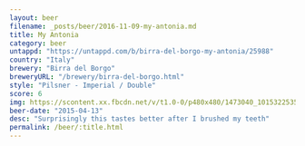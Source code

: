 ```yaml
---
layout: beer
filename: _posts/beer/2016-11-09-my-antonia.md
title: My Antonia
category: beer
untappd: "https://untappd.com/b/birra-del-borgo-my-antonia/25988"
country: "Italy"
brewery: "Birra del Borgo"
breweryURL: "/brewery/birra-del-borgo.html"
style: "Pilsner - Imperial / Double"
score: 6
img: https://scontent.xx.fbcdn.net/v/t1.0-0/p480x480/1473040_10153225353703745_3939681785801200434_n.jpg?oh=1a4012a42f53e3b6a857b56484460481&oe=595A02B3
beer-date: "2015-04-13"
desc: "Surprisingly this tastes better after I brushed my teeth"
permalink: /beer/:title.html
---
```

